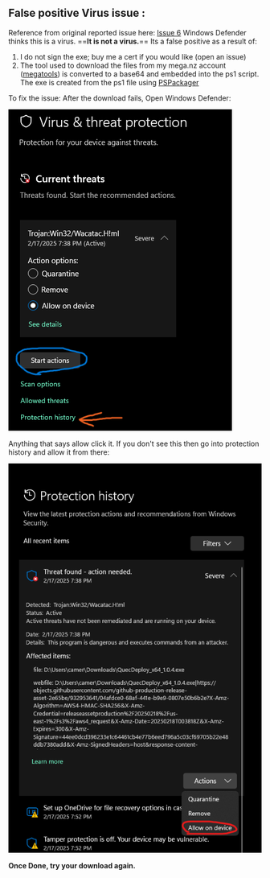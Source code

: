 ## False positive Virus issue :

Reference from original reported issue here:  [Issue 6](https://github.com/iamromulan/RM520N-GL/issues/6)
Windows Defender thinks this is a virus. ==**It is not a virus.**== Its a false positive as a result of:
1. I do not sign the exe; buy me a cert if you would like (open an issue)
2. The tool used to download the files from my mega.nz account ([megatools](https://xff.cz/megatools)) is converted to a base64 and embedded into the ps1 script. The exe is created from the ps1 file using  [PSPackager](https://ironmansoftware.com/release/powershell-packager)

To fix the issue:
After the download fails, Open Windows Defender:

![](./images/allow_wind_def.png)

Anything that says allow click it. If you don't see this then go into protection history and allow it from there:

![](./images/allow_wind_def_hist.png)

**Once Done, try your download again.**
